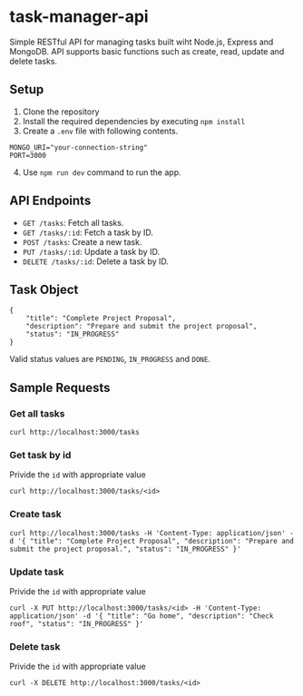 # task-manager-api

Simple RESTful API for managing tasks built wiht Node.js, Express and MongoDB. API supports basic functions such as create, read, update and delete tasks.

## Setup
1. Clone the repository
2. Install the required dependencies by executing `npm install`
3. Create a `.env` file with following contents.
```
MONGO_URI="your-connection-string"
PORT=3000
```
4. Use `npm run dev` command to run the app.

## API Endpoints
- `GET /tasks`: Fetch all tasks.
- `GET /tasks/:id`: Fetch a task by ID.
- `POST /tasks`: Create a new task.
- `PUT /tasks/:id`: Update a task by ID.
- `DELETE /tasks/:id`: Delete a task by ID.

## Task Object
```
{ 
    "title": "Complete Project Proposal", 
    "description": "Prepare and submit the project proposal", 
    "status": "IN_PROGRESS" 
}
```
Valid status values are `PENDING`, `IN_PROGRESS` and `DONE`.

## Sample Requests

### Get all tasks
```
curl http://localhost:3000/tasks
```

### Get task by id
Privide the `id` with appropriate value
```
curl http://localhost:3000/tasks/<id>
```

### Create task
```
curl http://localhost:3000/tasks -H 'Content-Type: application/json' -d '{ "title": "Complete Project Proposal", "description": "Prepare and submit the project proposal.", "status": "IN_PROGRESS" }'
```

### Update task
Privide the `id` with appropriate value
```
curl -X PUT http://localhost:3000/tasks/<id> -H 'Content-Type: application/json' -d '{ "title": "Go home", "description": "Check roof", "status": "IN_PROGRESS" }'
```

### Delete task
Privide the `id` with appropriate value
```
curl -X DELETE http://localhost:3000/tasks/<id>
```